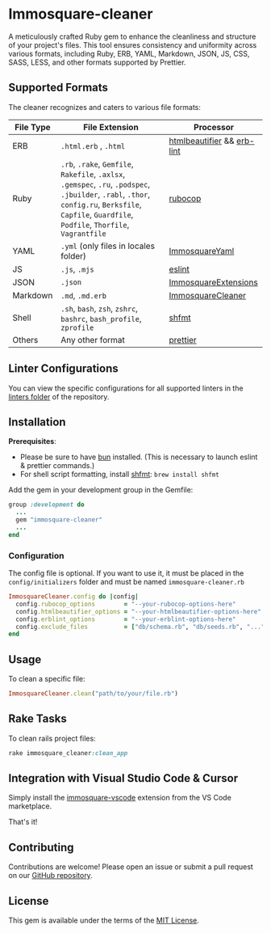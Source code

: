 # Immosquare-cleaner

A meticulously crafted Ruby gem to enhance the cleanliness and structure of your project's files. This tool ensures consistency and uniformity across various formats, including Ruby, ERB, YAML, Markdown, JSON, JS, CSS, SASS, LESS, and other formats supported by Prettier.

## Supported Formats

The cleaner recognizes and caters to various file formats:

| File Type   | File Extension                                                                                                                                                                                        | Processor                                                                                                           |
| ----------- | ----------------------------------------------------------------------------------------------------------------------------------------------------------------------------------------------------- | ------------------------------------------------------------------------------------------------------------------- |
| ERB         | `.html.erb` , `.html`                                                                                                                                                                                 | [htmlbeautifier](https://github.com/threedaymonk/htmlbeautifier) && [erb-lint](https://github.com/Shopify/erb-lint) |
| Ruby        | `.rb`, `.rake`, `Gemfile`, `Rakefile`, `.axlsx`, `.gemspec`, `.ru`, `.podspec`, `.jbuilder`, `.rabl`, `.thor`, `config.ru`, `Berksfile`, `Capfile`, `Guardfile`, `Podfile`, `Thorfile`, `Vagrantfile` | [rubocop](https://rubocop.org/)                                                                                     |
| YAML        | `.yml` (only files in locales folder)                                                                                                                                                                 | [ImmosquareYaml](https://github.com/immosquare/immosquare-yaml)                                                     |
| JS          | `.js`, `.mjs`                                                                                                                                                                                         | [eslint](https://eslint.org/)                                                                                       |
| JSON        | `.json`                                                                                                                                                                                               | [ImmosquareExtensions](https://github.com/immosquare/immosquare-extensions)                                         |
| Markdown    | `.md`, `.md.erb`                                                                                                                                                                                      | [ImmosquareCleaner](https://github.com/immosquare/immosquare-cleaner)                                               |
| Shell       | `.sh`, `bash`, `zsh`, `zshrc`, `bashrc`, `bash_profile`, `zprofile`                                                                                                                                   | [shfmt](https://github.com/mvdan/sh)                                                                                |
| Others      | Any other format                                                                                                                                                                                      | [prettier](https://prettier.io/)                                                                                    |

## Linter Configurations

You can view the specific configurations for all supported linters in the [linters folder](https://github.com/immosquare/immosquare-cleaner/tree/main/linters) of the repository.

## Installation

**Prerequisites**:
- Please be sure to have [bun](https://bun.sh/) installed. (This is necessary to launch eslint & prettier commands.)
- For shell script formatting, install [shfmt](https://github.com/mvdan/sh): `brew install shfmt`

Add the gem in your development group in the Gemfile:

```ruby
group :development do
  ...
  gem "immosquare-cleaner"
  ...
end
```


### Configuration

The config file is optional. If you want to use it, it must be placed in the `config/initializers` folder and must be named `immosquare-cleaner.rb`

```ruby
ImmosquareCleaner.config do |config|
  config.rubocop_options        = "--your-rubocop-options-here"
  config.htmlbeautifier_options = "--your-htmlbeautifier-options-here"
  config.erblint_options        = "--your-erblint-options-here"
  config.exclude_files          = ["db/schema.rb", "db/seeds.rb", "..."]
end
```


## Usage

To clean a specific file:

```ruby
ImmosquareCleaner.clean("path/to/your/file.rb")
```

## Rake Tasks

To clean rails project files:

```ruby
rake immosquare_cleaner:clean_app
```


## Integration with Visual Studio Code & Cursor

Simply install the [immosquare-vscode](https://marketplace.visualstudio.com/items?itemName=immosquare.immosquare-vscode) extension from the VS Code marketplace.

That's it!

## Contributing

Contributions are welcome! Please open an issue or submit a pull request on our [GitHub repository](https://github.com/immosquare/immosquare-cleaner).

## License

This gem is available under the terms of the [MIT License](https://opensource.org/licenses/MIT).
